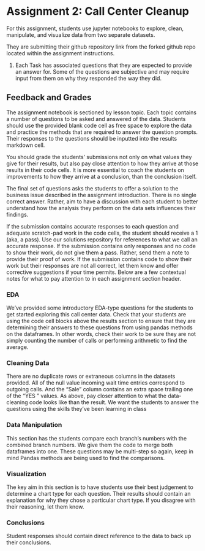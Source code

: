 # Assignment 2: Call Center Cleanup

For this assignment, students use jupyter notebooks to explore, clean, manipulate, and visualize data from two separate datasets.

They are submitting their github repository link from the forked github repo located within the assignment instructions.

1. Each Task has associated questions that they are expected to provide an answer for. Some of the questions are subjective and may require input from them on why they responded the way they did.

## Feedback and Grades

The assignment notebook is sectioned by lesson topic. Each topic contains a number of questions to be asked and answered of the data. Students should use the provided blank code cell as free space to explore the data and practice the methods that are required to answer the question prompts. Their responses to the questions should be inputted into the results markdown cell.

You should grade the students’ submissions not only on what values they give for their results, but also pay close attention to how they arrive at those results in their code cells. It is more essential to coach the students on improvements to how they arrive at a conclusion, than the conclusion itself.

The final set of questions asks the students to offer a solution to the business issue described in the assignment introduction. There is no single correct answer. Rather, aim to have a discussion with each student to better understand how the analysis they perform on the data sets influences their findings.

If the submission contains accurate responses to each question and adequate scratch-pad work in the code cells, the student should receive a 1 (aka, a pass). Use our solutions repository for references to what we call an accurate response. If the submission contains only responses and no code to show their work, do not give them a pass. Rather, send them a note to provide their proof of work. If the submission contains code to show their work but their responses are not all correct, let them know and offer corrective suggestions if your time permits.
Below are a few contextual notes for what to pay attention to in each assignment section header.

### EDA

We’ve provided some introductory EDA-type questions for the students to get started exploring this call center data. Check that your students are using the code cell blocks above the results section to ensure that they are determining their answers to these questions from using pandas methods on the dataframes. In other words, check their work to be sure they are not simply counting the number of calls or performing arithmetic to find the average.

### Cleaning Data

There are no duplicate rows or extraneous columns in the datasets provided. All of the null value incoming wait time entries correspond to outgoing calls. And the “Sale” column contains an extra space trailing one of the “YES ” values. As above, pay closer attention to what the data-cleaning code looks like than the result. We want the students to answer the questions using the skills they’ve been learning in class

### Data Manipulation

This section has the students compare each branch’s numbers with the combined branch numbers. We give them the code to merge both dataframes into one. These questions may be multi-step so again, keep in mind Pandas methods are being used to find the comparisons.

### Visualization

The key aim in this section is to have students use their best judgement to determine a chart type for each question. Their results should contain an explanation for why they chose a particular chart type. If you disagree with their reasoning, let them know.


### Conclusions

Student responses should contain direct reference to the data to back up their conclusions.
